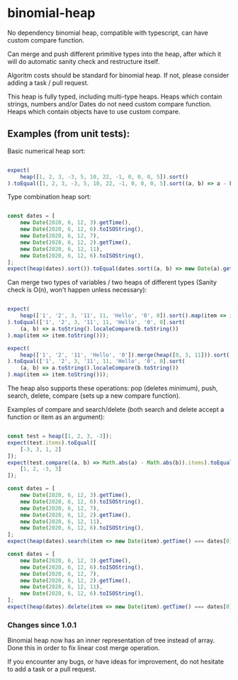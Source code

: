 # binomial-heap

No dependency binomial heap, compatible with typescript, can have custom compare function.

Can merge and push different primitive types into the heap, after which it will do automatic sanity check and restructure itself.


Algoritm costs should be standard for binomial heap. If not, please consider adding a task / pull request.


This heap is fully typed, including multi-type heaps. Heaps which contain strings, numbers and/or Dates do not need custom compare function.
Heaps which contain objects have to use custom compare.


## Examples (from unit tests):

Basic numerical heap sort:

```typescript

expect(
    heap([1, 2, 3, -3, 5, 10, 22, -1, 0, 0, 0, 5]).sort()
).toEqual([1, 2, 3, -3, 5, 10, 22, -1, 0, 0, 0, 5].sort((a, b) => a - b));

```

Type combination heap sort:

```typescript

const dates = [
    new Date(2020, 6, 12, 3).getTime(),
    new Date(2020, 6, 12, 6).toISOString(),
    new Date(2020, 6, 12, 7),
    new Date(2020, 6, 12, 2).getTime(),
    new Date(2020, 6, 12, 11),
    new Date(2020, 6, 12, 6).toISOString(),
];
expect(heap(dates).sort()).toEqual(dates.sort((a, b) => new Date(a).getTime() - new Date(b).getTime()));

```

Can merge two types of variables / two heaps of different types (Sanity check is O(n), won't happen unless necessary):

```typescript

expect(
    heap(['1', '2', 3, '11', 11, 'Hello', '0', 0]).sort().map(item => item.toString())
).toEqual(['1', '2', 3, '11', 11, 'Hello', '0', 0].sort(
    (a, b) => a.toString().localeCompare(b.toString())
).map(item => item.toString()));

expect(
    heap(['1', '2', '11', 'Hello', '0']).merge(heap([0, 3, 11])).sort().map(item => item.toString())
).toEqual(['1', '2', 3, '11', 11, 'Hello', '0', 0].sort(
    (a, b) => a.toString().localeCompare(b.toString())
).map(item => item.toString()));

```

The heap also supports these operations: pop (deletes minimum), push, search, delete, compare (sets up a new compare function).


Examples of compare and search/delete (both search and delete accept a function or item as an argument):

```typescript

const test = heap([1, 2, 3, -3]);
expect(test.items).toEqual([
    [-3, 3, 1, 2]
]);
expect(test.compare((a, b) => Math.abs(a) - Math.abs(b)).items).toEqual([
    [1, 2, -3, 3]
]);

const dates = [
    new Date(2020, 6, 12, 3).getTime(),
    new Date(2020, 6, 12, 6).toISOString(),
    new Date(2020, 6, 12, 7),
    new Date(2020, 6, 12, 2).getTime(),
    new Date(2020, 6, 12, 11),
    new Date(2020, 6, 12, 6).toISOString(),
];
expect(heap(dates).search(item => new Date(item).getTime() === dates[0])).toEqual(dates[0]);

const dates = [
    new Date(2020, 6, 12, 3).getTime(),
    new Date(2020, 6, 12, 6).toISOString(),
    new Date(2020, 6, 12, 7),
    new Date(2020, 6, 12, 2).getTime(),
    new Date(2020, 6, 12, 11),
    new Date(2020, 6, 12, 6).toISOString(),
];
expect(heap(dates).delete(item => new Date(item).getTime() === dates[0])).toEqual(dates[0]);

```

### Changes since 1.0.1

Binomial heap now has an inner representation of tree instead of array. Done this in order to fix linear cost merge operation.


If you encounter any bugs, or have ideas for improvement, do not hesitate to add a task or a pull request.